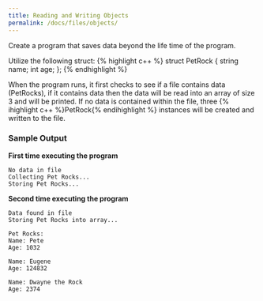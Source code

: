 ```yaml
---
title: Reading and Writing Objects
permalink: /docs/files/objects/
---
```


Create a program that saves data beyond the life time of the program.  

Utilize the following struct:
{% highlight c++ %}
struct PetRock {
    string name;
    int age;
};
{% endhighlight %}

When the program runs, it first checks to see if a file contains data (PetRocks), if it contains data then the data will be read into an array of size 3 and will be printed. If no data is contained within the file, three {% ihighlight c++ %}PetRock{% endihighlight %} instances will be created and written to the file.

### Sample Output
**First time executing the program**
```
No data in file
Collecting Pet Rocks...
Storing Pet Rocks...
```

**Second time executing the program**
```
Data found in file
Storing Pet Rocks into array...

Pet Rocks:
Name: Pete
Age: 1032

Name: Eugene
Age: 124832

Name: Dwayne the Rock
Age: 2374
```